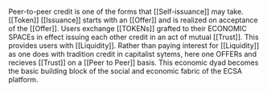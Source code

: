 Peer-to-peer credit is one of the forms that [[Self-issuance]] may take. [[Token]] [[Issuance]] starts with an [[Offer]] and is realized on acceptance of the [[Offer]]. Users exchange [[TOKENs]] grafted to their ECONOMIC SPACEs in effect issuing each other credit in an act of mutual [[Trust]]. This provides users with [[Liquidity]]. Rather than paying interest for [[Liquidity]] as one does with tradition credit in capitalist sytems, here one OFFERs and recieves [[Trust]] on a [[Peer to Peer]] basis. This economic dyad becomes the basic building block of the social and economic fabric of the ECSA platform.